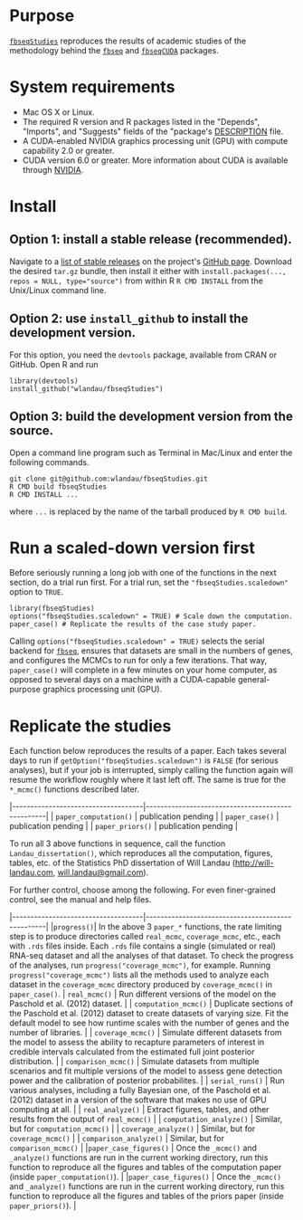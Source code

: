 # Purpose

[`fbseqStudies`](https://github.com/wlandau/fbseqStudies) reproduces the results of academic studies of the methodology behind the [`fbseq`](https://github.com/wlandau/fbseq) and [`fbseqCUDA`](https://github.com/wlandau/fbseqCUDA) packages.

# System requirements

- Mac OS X or Linux. 
- The required R version and R packages listed in the  "Depends", "Imports", and "Suggests" fields of the "package's [DESCRIPTION](https://github.com/wlandau/fbseqStudies/blob/master/DESCRIPTION) file.
- A CUDA-enabled NVIDIA graphics processing unit (GPU) with compute capability 2.0 or greater.
- CUDA version 6.0 or greater. More information about CUDA is available through [NVIDIA](http://www.nvidia.com/object/cuda_home_new.html).

# Install

## Option 1: install a stable release (recommended).

Navigate to a [list of stable releases](https://github.com/wlandau/fbseqStudies/releases) on the project's [GitHub page](https://github.com/wlandau/fbseqStudies). Download the desired `tar.gz` bundle, then install it either with `install.packages(..., repos = NULL, type="source")` from within R  `R CMD INSTALL` from the Unix/Linux command line.

## Option 2: use `install_github` to install the development version.

For this option, you need the `devtools` package, available from CRAN or GitHub. Open R and run 

```
library(devtools)
install_github("wlandau/fbseqStudies")
```

## Option 3: build the development version from the source.

Open a command line program such as Terminal in Mac/Linux and enter the following commands.

```
git clone git@github.com:wlandau/fbseqStudies.git
R CMD build fbseqStudies
R CMD INSTALL ...
```

where `...` is replaced by the name of the tarball produced by `R CMD build`. 

# Run a scaled-down version first

Before seriously running a long job with one of the functions in the next section, do a trial run first. For a trial run, set the ``"fbseqStudies.scaledown"`` option to ``TRUE``. 


```
library(fbseqStudies)
options("fbseqStudies.scaledown" = TRUE) # Scale down the computation.
paper_case() # Replicate the results of the case study paper.
```

Calling ``options("fbseqStudies.scaledown" = TRUE)`` selects the serial backend for [`fbseq`](https://github.com/wlandau/fbseq), ensures that datasets are small in the numbers of genes, and configures the MCMCs to run for only a few iterations. That way, ``paper_case()`` will complete in a few minutes on your home computer, as opposed to several days on a  machine with a CUDA-capable general-purpose graphics processing unit (GPU).

# Replicate the studies

Each function below reproduces the results of a paper. Each takes several days to run if `getOption("fbseqStudies.scaledown")` is `FALSE` (for serious analyses), but if your job is interrupted, simply calling the function again will resume the workflow roughly where it last left off. The same is true for the `*_mcmc()` functions described later.

|------------------------------------|--------------------------------------------------| 
| `paper_computation()`   | publication pending | 
| `paper_case()`  | publication pending |
| `paper_priors()`  | publication pending |

To run all 3 above functions in sequence, call the function `Landau_dissertation()`, which reproduces all the computation, figures, tables, etc. of the Statistics PhD dissertation of Will Landau (http://will-landau.com, will.landau@gmail.com).

For further control, choose among the following. For even finer-grained control, see the manual and help files.

|------------------------------------|--------------------------------------------------| 
|`progress()`| In the above 3 `paper_*` functions, the rate limiting step is to produce directories called `real_mcmc`, `coverage_mcmc`, etc., each with `.rds` files inside. Each `.rds` file contains a single (simulated or real) RNA-seq dataset and all the analyses of that dataset. To check the progress of the analyses, run `progress("coverage_mcmc")`, for example. Running `progress("coverage_mcmc")` lists all the methods used to analyze each dataset in the `coverage_mcmc` directory produced by `coverage_mcmc()` in `paper_case()`.
| `real_mcmc()`  | Run different versions of the model on the Paschold et al. (2012) dataset. | 
| `computation_mcmc()`  | Duplicate sections of the Paschold et al. (2012) dataset to create datasets of varying size. Fit the default model to see how runtime scales with the number of genes and the number of libraries. | 
| `coverage_mcmc()`  | Simulate different datasets from the model to assess the ability to recapture parameters of interest in credible intervals calculated from the estimated full joint posterior distribution. | 
| `comparison_mcmc()`  | Simulate datasets from multiple scenarios and fit multiple versions of the model to assess gene detection power and the calibration of posterior probabilites. | 
| `serial_runs()`  | Run various analyses, including a fully Bayesian one, of the Paschold et al. (2012) dataset in a version of the software that makes no use of GPU computing at all. | 
| `real_analyze()`  | Extract figures, tables, and other results from the output of `real_mcmc()` | 
| `computation_analyze()` | Similar, but for `computation_mcmc()` | 
| `coverage_analyze()` | Similar, but for `coverage_mcmc()` | 
| `comparison_analyze()`  | Similar, but for `comparison_mcmc()`  | 
|`paper_case_figures()` | Once the `_mcmc()` and `_analyze()` functions are run in the current working directory, run this function to reproduce all the figures and tables of the computation paper (inside `paper_computation()`). |
|`paper_case_figures()` | Once the `_mcmc()` and `_analyze()` functions are run in the current working directory, run this function to reproduce all the figures and tables of the priors paper (inside `paper_priors()`). |
